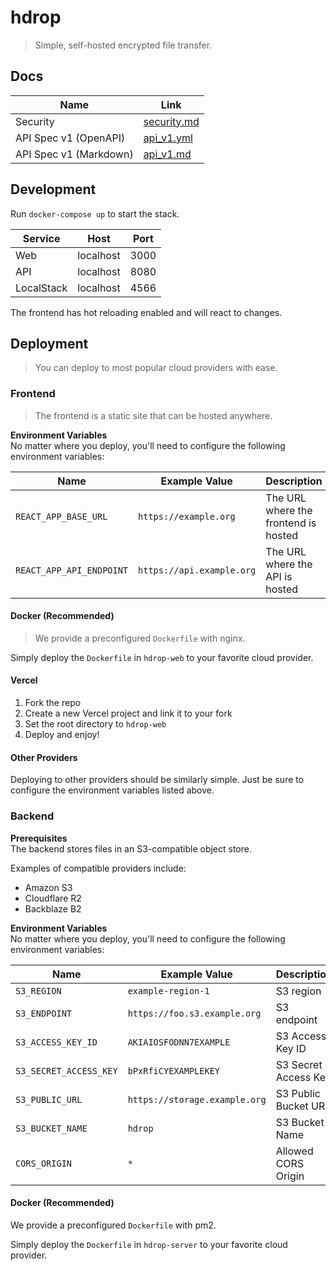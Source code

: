# hdrop
> Simple, self-hosted encrypted file transfer.

## Docs

| Name                   | Link                              |
| ---------------------- | --------------------------------- |
| Security               | [security.md](./docs/security.md) |
| API Spec v1 (OpenAPI)  | [api_v1.yml](./docs/api_v1.yml)   |
| API Spec v1 (Markdown) | [api_v1.md](./docs/api_v1.md)     |

## Development

Run `docker-compose up` to start the stack.

| Service    | Host      | Port |
| ---------- | --------- | ---- |
| Web        | localhost | 3000 |
| API        | localhost | 8080 |
| LocalStack | localhost | 4566 |

The frontend has hot reloading enabled and will react to changes.

## Deployment
> You can deploy to most popular cloud providers with ease.

### Frontend
> The frontend is a static site that can be hosted anywhere.

**Environment Variables**<br>
No matter where you deploy, you'll need to configure the following environment variables:

| Name                     | Example Value             | Description                          |
| ------------------------ | ------------------------- | ------------------------------------ |
| `REACT_APP_BASE_URL`     | `https://example.org`     | The URL where the frontend is hosted |
| `REACT_APP_API_ENDPOINT` | `https://api.example.org` | The URL where the API is hosted      |

#### Docker (Recommended)
> We provide a preconfigured `Dockerfile` with nginx.

Simply deploy the `Dockerfile` in `hdrop-web` to your favorite cloud provider.

#### Vercel

1. Fork the repo
2. Create a new Vercel project and link it to your fork
3. Set the root directory to `hdrop-web`
4. Deploy and enjoy!

#### Other Providers

Deploying to other providers should be similarly simple. Just be sure to configure the environment variables listed above.

### Backend

**Prerequisites**<br>
The backend stores files in an S3-compatible object store.

Examples of compatible providers include:
- Amazon S3
- Cloudflare R2
- Backblaze B2

**Environment Variables**<br>
No matter where you deploy, you'll need to configure the following environment variables:

| Name                   | Example Value                 | Description          |
| ---------------------- | ----------------------------- | -------------------- |
| `S3_REGION`            | `example-region-1`            | S3 region            |
| `S3_ENDPOINT`          | `https://foo.s3.example.org`  | S3 endpoint          |
| `S3_ACCESS_KEY_ID`     | `AKIAIOSFODNN7EXAMPLE`        | S3 Access Key ID     |
| `S3_SECRET_ACCESS_KEY` | `bPxRfiCYEXAMPLEKEY`          | S3 Secret Access Key |
| `S3_PUBLIC_URL`        | `https://storage.example.org` | S3 Public Bucket URL |
| `S3_BUCKET_NAME`       | `hdrop`                       | S3 Bucket Name       |
| `CORS_ORIGIN`          | `*`                           | Allowed CORS Origin  |

#### Docker (Recommended)
We provide a preconfigured `Dockerfile` with pm2.

Simply deploy the `Dockerfile` in `hdrop-server` to your favorite cloud provider.
